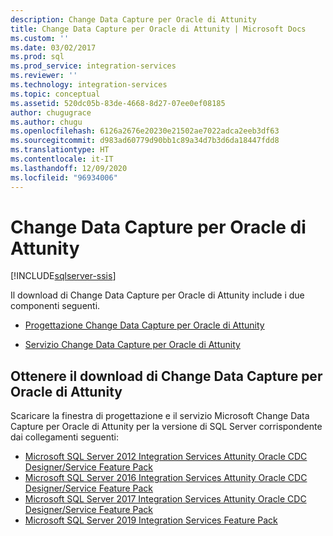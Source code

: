 ```yaml
---
description: Change Data Capture per Oracle di Attunity
title: Change Data Capture per Oracle di Attunity | Microsoft Docs
ms.custom: ''
ms.date: 03/02/2017
ms.prod: sql
ms.prod_service: integration-services
ms.reviewer: ''
ms.technology: integration-services
ms.topic: conceptual
ms.assetid: 520dc05b-83de-4668-8d27-07ee0ef08185
author: chugugrace
ms.author: chugu
ms.openlocfilehash: 6126a2676e20230e21502ae7022adca2eeb3df63
ms.sourcegitcommit: d983ad60779d90bb1c89a34d7b3d6da18447fdd8
ms.translationtype: HT
ms.contentlocale: it-IT
ms.lasthandoff: 12/09/2020
ms.locfileid: "96934006"
---
```

# <a name="change-data-capture-for-oracle-by-attunity"></a>Change Data Capture per Oracle di Attunity

[!INCLUDE[sqlserver-ssis](../../includes/applies-to-version/sqlserver-ssis.md)]


Il download di Change Data Capture per Oracle di Attunity include i due componenti seguenti.

-   [Progettazione Change Data Capture per Oracle di Attunity](../../integration-services/change-data-capture/change-data-capture-designer-for-oracle-by-attunity.md)

-   [Servizio Change Data Capture per Oracle di Attunity](../../integration-services/change-data-capture/change-data-capture-service-for-oracle-by-attunity.md)   

## <a name="get-the-change-data-capture-for-oracle-by-attunity-download"></a>Ottenere il download di Change Data Capture per Oracle di Attunity

Scaricare la finestra di progettazione e il servizio Microsoft Change Data Capture per Oracle di Attunity per la versione di SQL Server corrispondente dai collegamenti seguenti:

- [Microsoft SQL Server 2012 Integration Services Attunity Oracle CDC Designer/Service Feature Pack](https://www.microsoft.com/download/details.aspx?id=51606)
- [Microsoft SQL Server 2016 Integration Services Attunity Oracle CDC Designer/Service Feature Pack](https://www.microsoft.com/download/details.aspx?id=55802)
- [Microsoft SQL Server 2017 Integration Services Attunity Oracle CDC Designer/Service Feature Pack](https://www.microsoft.com/download/details.aspx?id=56610)
- [Microsoft SQL Server 2019 Integration Services Feature Pack](https://www.microsoft.com/download/details.aspx?id=100303)
